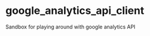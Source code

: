 google_analytics_api_client
===========================

Sandbox for playing around with google analytics API
